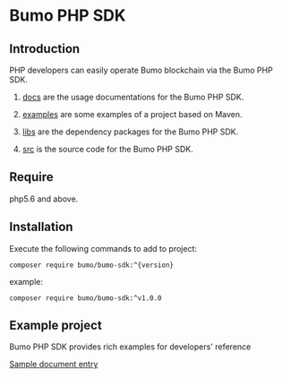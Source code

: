 # Bumo PHP SDK

## Introduction

PHP developers can easily operate Bumo blockchain via the Bumo PHP SDK. 

1. [docs](https://github.com/bumoproject/bumo-sdk-java/blob/master/docs) are the usage documentations for the Bumo PHP SDK.

2. [examples](https://github.com/bumoproject/bumo-sdk-java/blob/master/examples) are some examples of a project based on Maven.

3. [libs](https://github.com/bumoproject/bumo-sdk-java/blob/master/libs) are the dependency packages for the Bumo PHP SDK.

4. [src](https://github.com/bumoproject/bumo-sdk-java/blob/master/src) is the source code for the Bumo PHP SDK.


## Require

php5.6 and above.



## Installation

  Execute the following commands to add to project: 
  ```shell
  composer require bumo/bumo-sdk:^{version}
  ```
  example: 
  ```shell
  composer require bumo/bumo-sdk:^v1.0.0
  ```

## Example project

Bumo PHP SDK provides rich examples for developers' reference

[Sample document entry](docs/SDK.md "")

